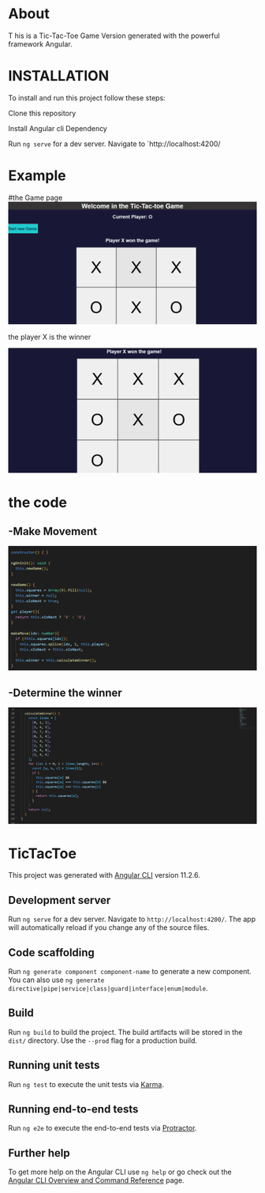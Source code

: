 <h1>About</h1>
T his is a Tic-Tac-Toe Game Version generated with the powerful framework Angular. 
<h1>INSTALLATION</h1>
To install and run this project follow these steps:

Clone this repository

Install Angular cli Dependency

Run `ng serve` for a dev server. Navigate to `http://localhost:4200/

<h1>Example</h1>
#the Game page 
<img src = "src/assets/page1.png">
<p> the player X is the winner </p>
<img src = "src/assets/page2.png">

<h1>the code </h1>

<h2>-Make Movement</h2>
<img src = "src/assets/cod2.png">

<h2>-Determine the winner</h2>
<img src = "src/assets/cod3.png">







# TicTacToe

This project was generated with [Angular CLI](https://github.com/angular/angular-cli) version 11.2.6.

## Development server

Run `ng serve` for a dev server. Navigate to `http://localhost:4200/`. The app will automatically reload if you change any of the source files.

## Code scaffolding

Run `ng generate component component-name` to generate a new component. You can also use `ng generate directive|pipe|service|class|guard|interface|enum|module`.

## Build

Run `ng build` to build the project. The build artifacts will be stored in the `dist/` directory. Use the `--prod` flag for a production build.

## Running unit tests

Run `ng test` to execute the unit tests via [Karma](https://karma-runner.github.io).

## Running end-to-end tests

Run `ng e2e` to execute the end-to-end tests via [Protractor](http://www.protractortest.org/).

## Further help

To get more help on the Angular CLI use `ng help` or go check out the [Angular CLI Overview and Command Reference](https://angular.io/cli) page.
